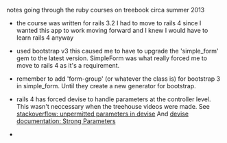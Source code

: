 notes going through the ruby courses on treebook circa summer 2013

* the course was written for rails 3.2
I had to move to rails 4 since I wanted this app to work moving forward and I knew I would have to learn rails 4 anyway

* used bootstrap v3
this caused me to have to upgrade the 'simple_form' gem to the latest version. SimpleForm was what really forced me to move to rails 4 as it's a requirement.

* remember to add 'form-group' (or whatever the class is) for bootstrap 3 in simple_form. Until they create a new generator for bootstrap.

* rails 4 has forced devise to handle parameters at the controller level. This wasn't neccessary when the treehouse videos were made. See [stackoverflow: unpermitted parameters in devise](http://stackoverflow.com/questions/17384289/unpermitted-parameters-adding-new-fields-to-devise-in-rails-4-0)
And [devise documentation: Strong Parameters](https://github.com/plataformatec/devise#strong-parameters)

*
